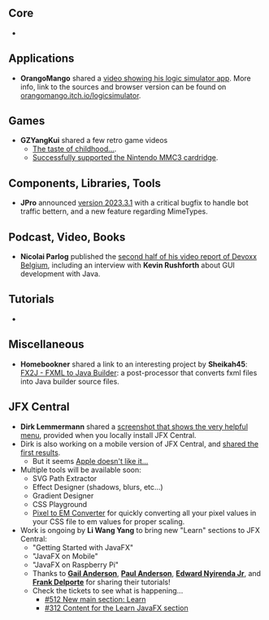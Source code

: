 ## Core

* 

## Applications

* **OrangoMango** shared a [video showing his logic simulator app](https://youtube.com/shorts/bP25LmL8TCk). More info, link to the sources and browser version can be found on [orangomango.itch.io/logicsimulator](https://orangomango.itch.io/logicsimulator).


## Games

* **GZYangKui** shared a few retro game videos
  * [The taste of childhood...](https://twitter.com/YangKui7/status/1715650412856893867).
  * [Successfully supported the Nintendo MMC3 cardridge](https://twitter.com/YangKui7/status/1717077263533949406).

## Components, Libraries, Tools

* **JPro** announced [version 2023.3.1](https://jpro.one/docs/current/3.1/2023.3.X) with a critical bugfix to handle bot traffic bettern, and a new feature regarding MimeTypes.

## Podcast, Video, Books

* **Nicolai Parlog** published the [second half of his video report of Devoxx Belgium](https://www.youtube.com/watch?v=WoQJnnMIlFY), including an interview with **Kevin Rushforth** about GUI development with Java.

## Tutorials

*

## Miscellaneous

* **Homebookner** shared a link to an interesting project by **Sheikah45**: [FX2J - FXML to Java Builder](https://github.com/Sheikah45/fx2j): a post-processor that converts fxml files into Java builder source files.

## JFX Central

* **Dirk Lemmermann** shared a [screenshot that shows the very helpful menu](https://twitter.com/dlemmermann/status/1716417891371770052), provided when you locally install JFX Central.
* Dirk is also working on a mobile version of JFX Central, and [shared the first results](https://twitter.com/dlemmermann/status/1715759319457665510).
  * But it seems [Apple doesn't like it...](https://twitter.com/dlemmermann/status/1717481578408841255)
* Multiple tools will be available soon: 
  * SVG Path Extractor
  * Effect Designer (shadows, blurs, etc...) 
  * Gradient Designer 
  * CSS Playground
  * [Pixel to EM Converter](https://twitter.com/dlemmermann/status/1716343834584506864) for quickly converting all your pixel values in your CSS file to em values for proper scaling.
* Work is ongoing by **Li Wang Yang** to bring new "Learn" sections to JFX Central:
  * "Getting Started with JavaFX"
  * "JavaFX on Mobile"
  * "JavaFX on Raspberry Pi"
  * Thanks to [**Gail Anderson**](https://www.jfx-central.com/people/g.anderson), [**Paul Anderson**](https://www.jfx-central.com/people/p.anderson), [**Edward Nyirenda Jr**](https://www.jfx-central.com/people/e.nyirenda), and [**Frank Delporte**](https://www.jfx-central.com/people/f.delporte) for sharing their tutorials!
  * Check the tickets to see what is happening...
    * [#512 New main section: Learn](https://github.com/dlsc-software-consulting-gmbh/jfxcentral2/issues/512)
    * [#312 Content for the Learn JavaFX section](https://github.com/dlsc-software-consulting-gmbh/jfxcentral-data/issues/312)
